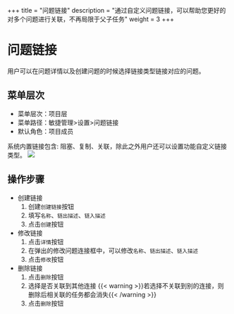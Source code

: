 +++
title = "问题链接"
description = "通过自定义问题链接，可以帮助您更好的对多个问题进行关联，不再局限于父子任务"
weight = 3
+++

# 问题链接
用户可以在问题详情以及创建问题的时候选择链接类型链接对应的问题。

## 菜单层次

* 菜单层次：项目层
* 菜单路径：敏捷管理>设置>问题链接
* 默认角色：项目成员

系统内置链接包含: 阻塞、复制、关联，除此之外用户还可以设置功能自定义链接类型。
![](/docs/user-guide/agile/setup/img/issue-link.jpg)

## 操作步骤
* 创建链接
    1. 创建`创建链接`按钮
    2. 填写`名称`、`链出描述`、`链入描述`
    3. 点击`创建`按钮
* 修改链接
    1. 点击`详情`按钮
    2. 在弹出的修改问题连接框中，可以修改`名称`、`链出描述`、`链入描述`
    3. 点击`修改`按钮
* 删除链接
    1. 点击`删除`按钮
    2. 选择是否关联到其他连接
        {{< warning >}}若选择不关联到别的连接，则删除后相关联的任务都会消失{{< /warning >}}
    3. 点击`删除`按钮